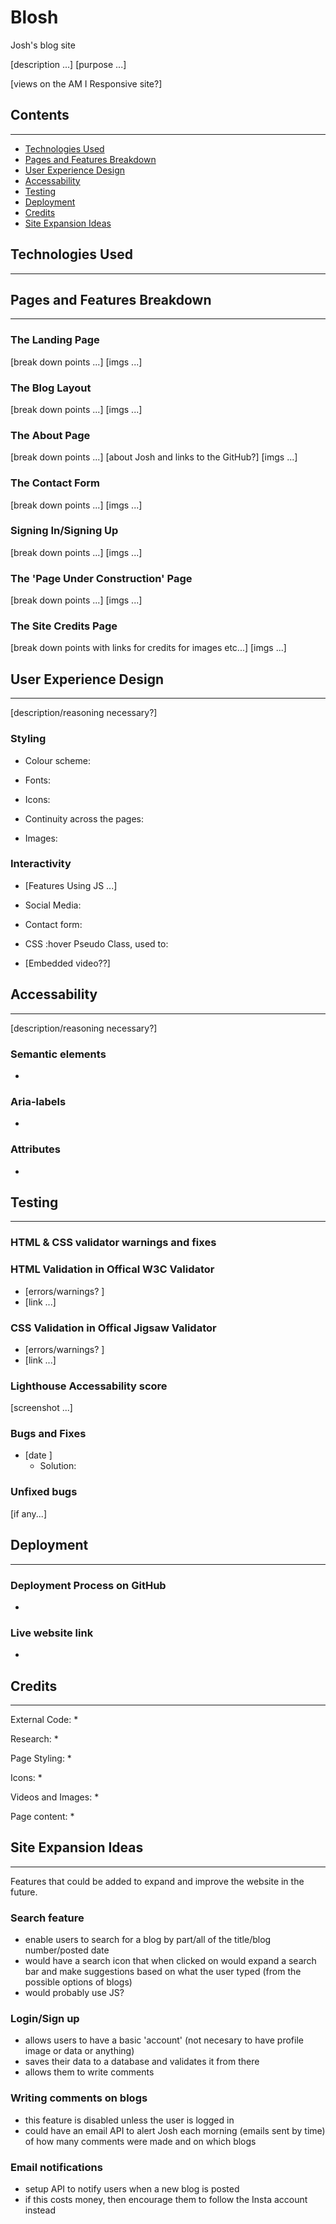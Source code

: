 # Blosh
Josh's blog site

[description ...] 
[purpose ...] 

[views on the AM I Responsive site?]

## Contents 
---

* [Technologies Used](https://github.com/mountaincharlie/blosh_blog#technologies-used)
* [Pages and Features Breakdown](https://github.com/mountaincharlie/blosh_blog#pages-and-features-breakdown)
* [User Experience Design](https://github.com/mountaincharlie/blosh_blog#user-experience-design)
* [Accessability](https://github.com/mountaincharlie/blosh_blog#accessability)
* [Testing](https://github.com/mountaincharlie/blosh_blog#testing)
* [Deployment](https://github.com/mountaincharlie/blosh_blog#deployment)
* [Credits](https://github.com/mountaincharlie/blosh_blog#credits)
* [Site Expansion Ideas](https://github.com/mountaincharlie/blosh_blog#site-expansion-ideas)

## Technologies Used
---


## Pages and Features Breakdown
---

### The Landing Page

[break down points ...]
[imgs ...]

### The Blog Layout

[break down points ...]
[imgs ...]

### The About Page

[break down points ...]
[about Josh and links to the GitHub?]
[imgs ...]

### The Contact Form

[break down points ...]
[imgs ...]

### Signing In/Signing Up

[break down points ...]
[imgs ...]

### The 'Page Under Construction' Page

[break down points ...]
[imgs ...]

### The Site Credits Page

[break down points with links for credits for images etc...]
[imgs ...]

## User Experience Design
---

[description/reasoning necessary?]

### Styling 

* Colour scheme: 

* Fonts:
 
* Icons: 

* Continuity across the pages:

* Images:

### Interactivity

* [Features Using JS ...]

* Social Media:
    
* Contact form:
    
* CSS :hover Pseudo Class, used to:
    
* [Embedded video??]

## Accessability
---

[description/reasoning necessary?]

### Semantic elements

* 

### Aria-labels

* 

### Attributes

* 

## Testing
---

### HTML & CSS validator warnings and fixes

### HTML Validation in Offical W3C Validator

* [errors/warnings? ]
* [link ...]

### CSS Validation in Offical Jigsaw Validator

* [errors/warnings? ]
* [link ...]

### Lighthouse Accessability score

[screenshot ...]

### Bugs and Fixes
* [date ] 
    * Solution:  

### Unfixed bugs
[if any...]

## Deployment
---

### Deployment Process on GitHub
* 

### Live website link
* 

## Credits
---

External Code:
* 

Research:
* 

Page Styling:
* 

Icons:
* 

Videos and Images:
* 

Page content:
* 

##  Site Expansion Ideas
---

Features that could be added to expand and improve the website in the future.

### Search feature 
* enable users to search for a blog by part/all of the title/blog number/posted date
* would have a search icon that when clicked on would expand a search bar and make suggestions based on what the user typed (from the possible options of blogs)
* would probably use JS?

### Login/Sign up
* allows users to have a basic 'account' (not necesary to have profile image or data or anything)
* saves their data to a database and validates it from there
* allows them to write comments 

### Writing comments on blogs
* this feature is disabled unless the user is logged in
* could have an email API to alert Josh each morning (emails sent by time) of how many comments were made and on which blogs

### Email notifications
* setup API to notify users when a new blog is posted
* if this costs money, then encourage them to follow the Insta account instead
